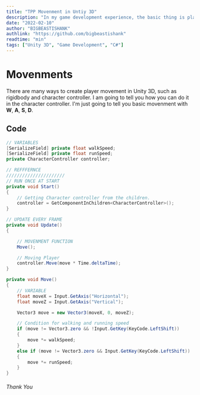 ```yaml
---
title: "TPP Movenment in Untiy 3D"
description: "In my game development experience, the basic thing is player movement in Unity 3D. So I thought I should to teach you also. Feat: Character Controller."
date: "2022-02-10"
author: "BIGBEASTISHANK"
authlink: "https://github.com/bigbeastishank"
readtime: "min"
tags: ["Unity 3D", "Game Development", "C#"]
---
```


# Movenments

There are many ways to create player movement in Unity 3D, such as rigidbody and character controller. I am going to tell you how you can do it in the character controller. I'm just going to tell you basic movenment with **W**, **A**, **S**, **D**.

## Code

```cs
// VARIABLES
[SerializeField] private float walkSpeed;
[SerializeField] private float runSpeed;
private CharacterController controller;

// REFFFERNCE
//////////////////////
// RUN ONCE AT START
private void Start()
{
    // Getting Character controller from the children.
    controller = GetComponentInChildren<CharacterController>();
}

// UPDATE EVERY FRAME
private void Update()
{        

    // MOVENMENT FUNCTION
    Move();

    // Moving Player
    controller.Move(move * Time.deltaTime);
}

private void Move()
{
    // VARIABLE
    float moveX = Input.GetAxis("Horizontal");
    float moveZ = Input.GetAxis("Vertical");

    Vector3 move = new Vector3(moveX, 0, moveZ);

    // Condition for walking and running speed
    if (move != Vector3.zero && !Input.GetKey(KeyCode.LeftShift))
    {
        move *= walkSpeed;
    }
    else if (move != Vector3.zero && Input.GetKey(KeyCode.LeftShift))
    {
        move *= runSpeed;
    }
}
```

###### Thank You